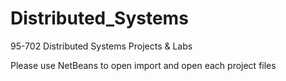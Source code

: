 # Distributed_Systems
95-702 Distributed Systems Projects & Labs

Please use NetBeans to open import and open each project files
